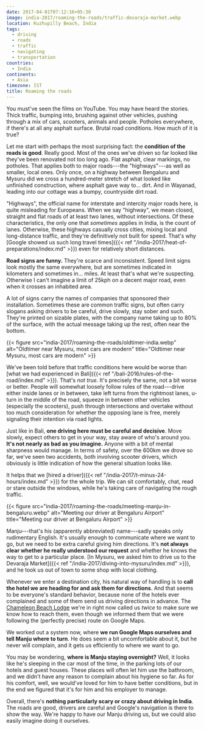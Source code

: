 ```yaml
---
date: 2017-04-01T07:12:16+05:30
image: india-2017/roaming-the-roads/traffic-devaraja-market.webp
location: Kuzhupilly Beach, India
tags:
  - driving
  - roads
  - traffic
  - navigating
  - transportation
countries: 
  - India
continents: 
  - Asia
timezone: IST
title: Roaming the roads
---
```


You must've seen the films on YouTube. You may have heard the stories. Thick traffic, bumping into, brushing against other vehicles, pushing through a mix of cars, scooters, animals and people. Potholes everywhere, if there's at all any asphalt surface. Brutal road conditions. How much of it is true?

<!--more-->

Let me start with perhaps the most surprising fact: the __condition of the roads is good__. Really good. Most of the ones we've driven so far looked like they've been renovated not too long ago. Flat asphalt, clear markings, no potholes. That applies both to major roads---the "highways"---as well as smaller, local ones. Only once, on a highway between Bengaluru and Mysuru did we cross a hundred-meter stretch of what looked like unfinished construction, where asphalt gave way to... dirt. And in Wayanad, leading into our cottage was a bumpy, countryside dirt road.

"Highways", the official name for interstate and intercity major roads here, is quite misleading for Europeans. When we say "highway", we mean closed, straight and flat roads of at least two lanes, without intersections. Of these characteristics, the only one that _sometimes_ applies in India, is the count of lanes. Otherwise, these highways casually cross cities, mixing local and long-distance traffic, and they're definitively not built for speed. That's why [Google showed us such long travel times]({{< ref "/india-2017/heat-of-preparations/index.md" >}}) even for relatively short distances.

__Road signs are funny.__ They're scarce and inconsistent. Speed limit signs look mostly the same everywhere, but are sometimes indicated in kilometers and sometimes in... miles. At least that's what we're suspecting. Otherwise I can't imagine a limit of 25kph on a decent major road, even when it crosses an inhabited area.

A lot of signs carry the names of companies that sponsored their installation. Sometimes these are common traffic signs, but often carry slogans asking drivers to be careful, drive slowly, stay sober and such. They're printed on sizable plates, with the company name taking up to 80% of the surface, with the actual message taking up the rest, often near the bottom.

{{< figure src="india-2017/roaming-the-roads/oldtimer-india.webp" alt="Oldtimer near Mysuru, most cars are modern" title="Oldtimer near Mysuru, most cars are modern" >}}

We've been told before that traffic conditions here would be worse than [what we had experienced in Bali]({{< ref "/bali-2016/rules-of-the-road/index.md" >}}). That's _not true_. It's precisely the same, not a bit worse or better. People will somewhat loosely follow rules of the road---drive either inside lanes or in between, take left turns from the rightmost lanes, u-turn in the middle of the road, squeeze in between other vehicles (especially the scooters), push through intersections and overtake without too much consideration for whether the opposing lane is free, merely signaling their intention via road lights.

Just like in Bali, __one driving here must be careful and decisive__. Move slowly, expect others to get in your way, stay aware of who's around you. __It's not nearly as bad as you imagine.__ Anyone with a bit of mental sharpness would manage. In terms of safety, over the 600km we drove so far, we've seen two accidents, both involving scooter drivers, which obviously is little indication of how the general situation looks like.

It helps that we [hired a driver]({{< ref "/india-2017/t-minus-24-hours/index.md" >}}) for the whole trip. We can sit comfortably, chat, read or stare outside the windows, while he's taking care of navigating the rough traffic.

{{< figure src="india-2017/roaming-the-roads/meeting-manju-in-bengaluru.webp" alt="Meeting our driver at Bengaluru Airport" title="Meeting our driver at Bengaluru Airport" >}}

Manju---that's his (apparently abbreviated) name---sadly speaks only rudimentary English. It's usually enough to communicate where we want to go, but we need to be extra careful giving him directions. It's __not always clear whether he really understood our request__ and whether he knows the way to get to a particular place. [In Mysuru, we asked him to drive us to the Devaraja Market]({{< ref "/india-2017/diving-into-mysuru/index.md" >}}), and he took us out of town to some shop with local clothing.

Whenever we enter a destination city, his natural way of handling is to __call the hotel we are heading for and ask them for directions__. And that seems to be everyone's standard behavior, because none of the hotels ever complained and some of them send us driving directions in advance. The [Chameleon Beach Lodge][fb-chameleon-beach-lodge] we're in right now called us _twice_ to make sure we know how to reach them, even though we informed them that we were following the (perfectly precise) route on Google Maps.

We worked out a system now, where __we run Google Maps ourselves and tell Manju where to turn__. He does seem a bit uncomfortable about it, but he never will complain, and it gets us efficiently to where we want to go.

You may be wondering, __where is Manju staying overnight?__ Well, it looks like he's sleeping in the car most of the time, in the parking lots of our hotels and guest houses. These places will often let him use the bathroom, and we didn't have any reason to complain about his hygiene so far. As for his comfort, well, we would've loved for him to have better conditions, but in the end we figured that it's for him and his employer to manage.

Overall, there's __nothing particularly scary or crazy about driving in India__. The roads are good, drivers are careful and Google's navigation is there to show the way. We're happy to have our Manju driving us, but we could also easily imagine doing it ourselves.

[fb-chameleon-beach-lodge]: https://www.facebook.com/ChameleonBeachLodgeIndia/
